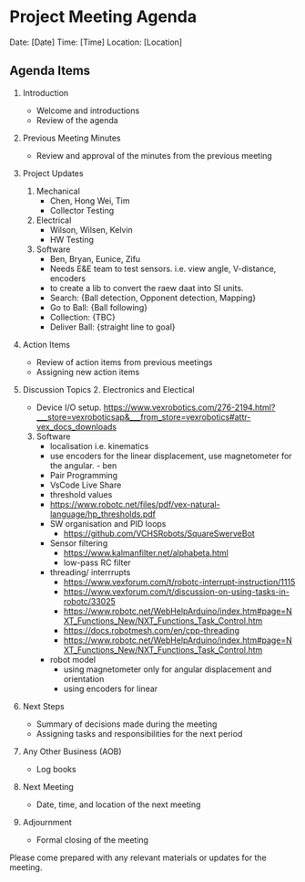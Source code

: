 # Project Meeting Agenda

Date: [Date]
Time: [Time]
Location: [Location]

## Agenda Items

1. Introduction

   - Welcome and introductions
   - Review of the agenda

2. Previous Meeting Minutes

   - Review and approval of the minutes from the previous meeting

3. Project Updates

   1. Mechanical
      - Chen, Hong Wei, Tim
      - Collector Testing
   2. Electrical
      - Wilson, Wilsen, Kelvin
      - HW Testing
   3. Software
      - Ben, Bryan, Eunice, Zifu
      - Needs E&E team to test sensors. i.e. view angle, V-distance, encoders
      - to create a lib to convert the raew daat into SI units.
      - Search: {Ball detection, Opponent detection, Mapping}
      - Go to Ball: {Ball following}
      - Collection: {TBC}
      - Deliver Ball: {straight line to goal}

4. Action Items

   - Review of action items from previous meetings
   - Assigning new action items

5. Discussion Topics 2. Electronics and Electical

   - Device I/O setup. https://www.vexrobotics.com/276-2194.html?___store=vexroboticsap&___from_store=vexrobotics#attr-vex_docs_downloads

   3. Software
      - localisation i.e. kinematics
      - use encoders for the linear displacement, use magnetometer for the angular. - ben
      - Pair Programming
      - VsCode Live Share
      - threshold values
      - https://www.robotc.net/files/pdf/vex-natural-language/hp_thresholds.pdf
      - SW organisation and PID loops
        - https://github.com/VCHSRobots/SquareSwerveBot
      - Sensor filtering
         - https://www.kalmanfilter.net/alphabeta.html
         - low-pass RC filter
      - threading/ interrrupts
        - https://www.vexforum.com/t/robotc-interrupt-instruction/1115
        - https://www.vexforum.com/t/discussion-on-using-tasks-in-robotc/33025
        - https://www.robotc.net/WebHelpArduino/index.htm#page=NXT_Functions_New/NXT_Functions_Task_Control.htm
        - https://docs.robotmesh.com/en/cpp-threading
        - https://www.robotc.net/WebHelpArduino/index.htm#page=NXT_Functions_New/NXT_Functions_Task_Control.htm
      - robot model
         - using magnetometer only for angular displacement and orientation
         - using encoders for linear

6. Next Steps

   - Summary of decisions made during the meeting
   - Assigning tasks and responsibilities for the next period

7. Any Other Business (AOB)

   - Log books

8. Next Meeting

   - Date, time, and location of the next meeting

9. Adjournment
   - Formal closing of the meeting

Please come prepared with any relevant materials or updates for the meeting.
